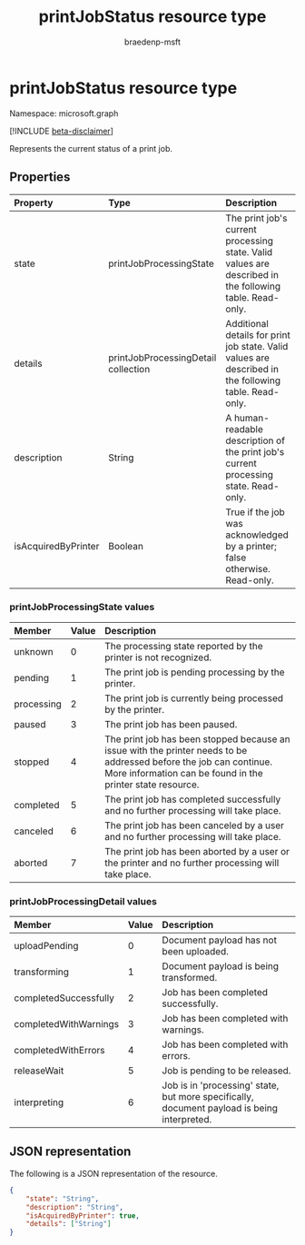 ﻿---
title: printJobStatus resource type
description: Represents the current status of a print job.
author: braedenp-msft
localization_priority: Normal
ms.prod: universal-print
doc_type: resourcePageType
---

# printJobStatus resource type

Namespace: microsoft.graph

[!INCLUDE [beta-disclaimer](../../includes/beta-disclaimer.md)]

Represents the current status of a print job.

## Properties

| Property            | Type                                | Description                                                                                             |
| :------------------ | :---------------------------------- | :------------------------------------------------------------------------------------------------------ |
| state               | printJobProcessingState             | The print job's current processing state. Valid values are described in the following table. Read-only. |
| details             | printJobProcessingDetail collection | Additional details for print job state. Valid values are described in the following table. Read-only.   |
| description         | String                              | A human-readable description of the print job's current processing state. Read-only.                    |
| isAcquiredByPrinter | Boolean                             | True if the job was acknowledged by a printer; false otherwise. Read-only.                              |

### printJobProcessingState values

| Member     | Value | Description                                                                                                                                                                      |
| :--------- | :---- | :------------------------------------------------------------------------------------------------------------------------------------------------------------------------------- |
| unknown    | 0     | The processing state reported by the printer is not recognized.                                                                                                                  |
| pending    | 1     | The print job is pending processing by the printer.                                                                                                                              |
| processing | 2     | The print job is currently being processed by the printer.                                                                                                                       |
| paused     | 3     | The print job has been paused.                                                                                                                                                   |
| stopped    | 4     | The print job has been stopped because an issue with the printer needs to be addressed before the job can continue. More information can be found in the printer state resource. |
| completed  | 5     | The print job has completed successfully and no further processing will take place.                                                                                              |
| canceled   | 6     | The print job has been canceled by a user and no further processing will take place.                                                                                             |
| aborted    | 7     | The print job has been aborted by a user or the printer and no further processing will take place.                                                                               |

### printJobProcessingDetail values

| Member                | Value | Description                                                                                 |
| :-------------------- | :---- | :------------------------------------------------------------------------------------------ |
| uploadPending         | 0     | Document payload has not been uploaded.                                                     |
| transforming          | 1     | Document payload is being transformed.                                                      |
| completedSuccessfully | 2     | Job has been completed successfully.                                                        |
| completedWithWarnings | 3     | Job has been completed with warnings.                                                       |
| completedWithErrors   | 4     | Job has been completed with errors.                                                         |
| releaseWait           | 5     | Job is pending to be released.                                                              |
| interpreting          | 6     | Job is in 'processing' state, but more specifically, document payload is being interpreted. |

## JSON representation

The following is a JSON representation of the resource.

<!-- {
  "blockType": "resource",
  "optionalProperties": [

  ],
  "@odata.type": "microsoft.graph.printJobStatus"
}-->

```json
{
    "state": "String",
    "description": "String",
    "isAcquiredByPrinter": true,    
    "details": ["String"]
}
```

<!-- uuid: 8fcb5dbc-d5aa-4681-8e31-b001d5168d79
2015-10-25 14:57:30 UTC -->

<!-- {
  "type": "#page.annotation",
  "description": "printJobStatus resource",
  "keywords": "",
  "section": "documentation",
  "tocPath": ""
}-->

